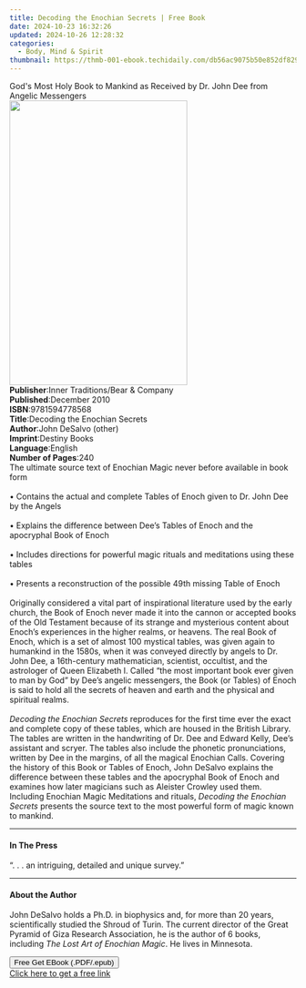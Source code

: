 ```yaml
---
title: Decoding the Enochian Secrets | Free Book
date: 2024-10-23 16:32:26
updated: 2024-10-26 12:28:32
categories:
  - Body, Mind & Spirit
thumbnail: https://thmb-001-ebook.techidaily.com/db56ac9075b50e852df8296bec729c66bcbe4adb63f1550d124232744e3519cb.jpg
---
```

<main id="book-container">
  <div class="flex flex-col">
    <div class="book-brief flex-1 py-6 px-4 sm:p-6 md:py-10 md:px-8">
      <!-- brief-->
      <div class="book-brief-main">
        God's Most Holy Book to Mankind as Received by Dr. John Dee from Angelic
        Messengers
      </div>
    </div>
    <div
      class="book-meta-info flex-1 grid gap-4 col-start-1 col-end-3 row-start-1 sm:mb-6 sm:grid-cols-4 lg:gap-6 lg:col-start-2 lg:row-end-6 lg:row-span-6 lg:mb-0"
    >
      <div
        class="book-meta-info-left place-content-center mt-4 p-4 text-sm leading-6 col-start-2 col-span-2 dark:text-slate-400"
      >
        <img
          class="w-full h-500 object-cover rounded-lg sm:h-255 sm:col-span-2 lg:col-span-full"
          src="https://img-001-ebook.techidaily.com/243cf2144f6e69be54aebc83884e536767c633ba6ac0d3537dd342bf4ed70741.jpg"
          alt=""
          width="312"
          height="500"
        />
      </div>
      <div
        class="book-meta-info-right mt-2 col-start-1 row-start-2 col-span-3 self-center"
      >
        <!-- meta data  -->
        <div class="flex flex-col px-4 md:px-8">
          <div class="flex-1">
            <strong>Publisher</strong>:<span class="px-2"
              >Inner Traditions/Bear &amp; Company</span
            >
          </div>
          <div class="flex-1">
            <strong>Published</strong>:<span class="px-2">December 2010</span>
          </div>
          <div class="flex-1">
            <strong>ISBN</strong>:<span class="px-2">9781594778568</span>
          </div>
          <div class="flex-1">
            <strong>Title</strong>:<span class="px-2"
              >Decoding the Enochian Secrets</span
            >
          </div>
          <div class="flex-1">
            <strong>Author</strong>:<span class="px-2"
              >John DeSalvo (other)</span
            >
          </div>
          <div class="flex-1">
            <strong>Imprint</strong>:<span class="px-2">Destiny Books</span>
          </div>
          <div class="flex-1">
            <strong>Language</strong>:<span class="px-2">English</span>
          </div>
          <div class="flex-1">
            <strong>Number of Pages</strong>:<span class="px-2">240</span>
          </div>
        </div>
      </div>
    </div>
    <div class="book-description flex-1 py-6 px-4 sm:p-6 md:py-10 md:px-8">
      <div class="book-description-main">
        <div accordion-content="" id="description">
          The ultimate source text of Enochian Magic never before available in
          book form <br />
          <br />• Contains the actual and complete Tables of Enoch given to Dr.
          John Dee by the Angels <br />
          <br />• Explains the difference between Dee’s Tables of Enoch and the
          apocryphal Book of Enoch <br />
          <br />• Includes directions for powerful magic rituals and meditations
          using these tables <br />
          <br />• Presents a reconstruction of the possible 49th missing Table
          of Enoch <br />
          <br />Originally considered a vital part of inspirational literature
          used by the early church, the Book of Enoch never made it into the
          cannon or accepted books of the Old Testament because of its strange
          and mysterious content about Enoch’s experiences in the higher realms,
          or heavens. The real Book of Enoch, which is a set of almost 100
          mystical tables, was given again to humankind in the 1580s, when it
          was conveyed directly by angels to Dr. John Dee, a 16th-century
          mathematician, scientist, occultist, and the astrologer of Queen
          Elizabeth I. Called “the most important book ever given to man by God”
          by Dee’s angelic messengers, the Book (or Tables) of Enoch is said to
          hold all the secrets of heaven and earth and the physical and
          spiritual realms. <br />
          <br /><i>Decoding the Enochian Secrets</i> reproduces for the first
          time ever the exact and complete copy of these tables, which are
          housed in the British Library. The tables are written in the
          handwriting of Dr. Dee and Edward Kelly, Dee’s assistant and scryer.
          The tables also include the phonetic pronunciations, written by Dee in
          the margins, of all the magical Enochian Calls. Covering the history
          of this Book or Tables of Enoch, John DeSalvo explains the difference
          between these tables and the apocryphal Book of Enoch and examines how
          later magicians such as Aleister Crowley used them. Including Enochian
          Magic Meditations and rituals,
          <i>Decoding the Enochian Secrets</i> presents the source text to the
          most powerful form of magic known to mankind.
        </div>
        <div class="accordion-fader"></div>
      </div>
    </div>
    <div class="book-excerpts flex-1 py-6 px-4 sm:p-6 md:py-10 md:px-8">
      <!-- excerpts-->
      <div class="book-excerpts-main">
        <hr />
        <h4 class="placeholder placeholder-heading">
          <span>In The Press</span>
        </h4>
        <p>“. . . an intriguing, detailed and unique survey.”</p>
      </div>
    </div>
    <div class="book-about-author flex-1 py-6 px-4 sm:p-6 md:py-10 md:px-8">
      <!-- about author-->
      <div class="book-main-author-main">
        <hr />
        <h4 class="placeholder placeholder-heading">
          <span>About the Author</span>
        </h4>
        <p>
          John DeSalvo holds a Ph.D. in biophysics and, for more than 20 years,
          scientifically studied the Shroud of Turin. The current director of
          the Great Pyramid of Giza Research Association, he is the author of 6
          books, including <i>The Lost Art of Enochian Magic</i>. He lives in
          Minnesota.
        </p>
      </div>
    </div>
    <div class="book-free-get flex-1 py-6 px-4 sm:p-6 md:py-10 md:px-8">
      <button
        id="btn-free-get"
        class="bg-blue-500 hover:bg-blue-700 text-white font-bold py-2 px-4 rounded"
      >
        Free Get EBook (.PDF/.epub)
      </button>
      <div id="countdown-display" class="px-2 text-lg mt-2"></div>
      <a
        id="free-link"
        class="hidden bg-blue-500 hover:bg-blue-700 text-white font-bold py-2 px-4 rounded"
        href="https://www.ebooks.com/en-us/book/95782688/decoding-the-enochian-secrets/john-desalvo/"
        target="_blank"
        >Click here to get a free link</a
      >
    </div>
    <script>
      let countdownTime = 0;
      let countdownInterval = null;
      document
        .getElementById('btn-free-get')
        .addEventListener('click', startCountdown);
      function startCountdown() {
        countdownTime = new Date().getTime() + 60000 * 3;
        countdownInterval = setInterval(updateCountdown, 1000);
        document.getElementById('btn-free-get').disabled = true;
        document
          .getElementById('btn-free-get')
          .classList.add('bg-gray-500', 'cursor-not-allowed');
      }
      function updateCountdown() {
        let currentTime = new Date().getTime();
        let timeLeft = countdownTime - currentTime;
        let secondsLeft = Math.floor(timeLeft / 1000);
        document.getElementById('countdown-display').innerHTML =
          `Remaining time: ${secondsLeft} seconds.`;
        if (secondsLeft <= 0) {
          clearInterval(countdownInterval);
          document.getElementById('btn-free-get').classList.add('hidden');
          document.getElementById('free-link').classList.remove('hidden');
          document.getElementById('countdown-display').innerHTML = '';
        }
      }
    </script>
  </div>
</main>
